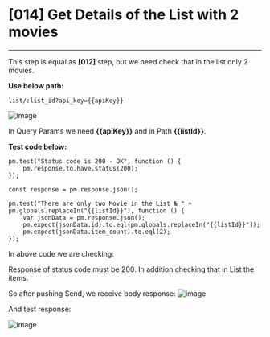 # [014] Get Details of the List with 2 movies
___

This step is equal as __[012]__ step, but we need check that in the list only 2 movies.

__Use below path:__
```
list/:list_id?api_key={{apiKey}}
```
![image](https://user-images.githubusercontent.com/122685448/231021086-e5baae54-a01c-4c5e-a8e4-621a5dbc4e9d.png)

In Query Params we need __{{apiKey}}__ and in Path __{{listId}}__.

__Test code below:__
```
pm.test("Status code is 200 - OK", function () {
    pm.response.to.have.status(200);
});

const response = pm.response.json();

pm.test("There are only two Movie in the List № " + pm.globals.replaceIn("{{listId}}"), function () {
    var jsonData = pm.response.json();
    pm.expect(jsonData.id).to.eql(pm.globals.replaceIn("{{listId}}"));
    pm.expect(jsonData.item_count).to.eql(2);
});
```

In above code we are checking:

Response of status code must be 200. In addition checking that in List the items.

So after pushing Send, we receive body response:
![image](https://user-images.githubusercontent.com/122685448/231021103-119dad1d-772d-448d-b987-ae684020ced9.png)

And test response:
 
![image](https://user-images.githubusercontent.com/122685448/231021111-d90bab85-da14-42af-8d08-ebbbb8900508.png)


